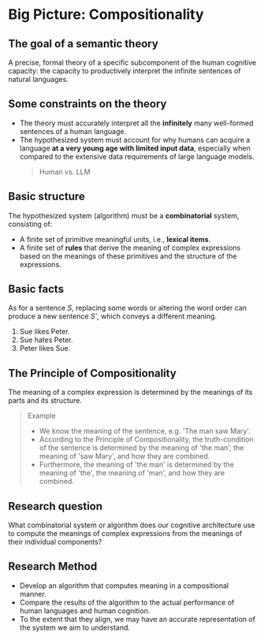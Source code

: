 # Big Picture: Compositionality 

## The goal of a semantic theory

A precise, formal theory of a specific subcomponent of the human cognitive capacity: the capacity to productively interpret the infinite sentences of natural languages. 

## Some constraints on the theory 

- The theory must accurately interpret all the **infinitely** many well-formed sentences of a human language.
- The hypothesized system must account for why humans can acquire a language **at a very young age with limited input data**, especially when compared to the extensive data requirements of large language models.
  > Human vs. LLM 

## Basic structure

The hypothesized system (algorithm) must be a **combinatorial** system, consisting of:
- A finite set of primitive meaningful units, i.e., **lexical items**.
- A finite set of **rules** that derive the meaning of complex expressions based on the meanings of these primitives and the structure of the expressions.

## Basic facts

As for a sentence *S*, replacing some words or altering the word order can produce a new sentence *S'*, which conveys a different meaning.
1. Sue likes Peter.
2. Sue hates Peter.
3. Peter likes Sue.

##  The Principle of Compositionality 
The meaning of a complex expression is determined by the meanings of its parts and its structure. 

> Example <br>
> - We know the meaning of the sentence, e.g. 'The man saw Mary'. <br>
> - According to the Principle of Compositionality, the truth-condition of the sentence is determined by the meaning of 'the man', the meaning of 'saw Mary', and how they are combined. <br>
> - Furthermore, the meaning of 'the man' is determined by the meaning of 'the', the meaning of 'man', and how they are combined. 

## Research question
What combinatorial system or algorithm does our cognitive architecture use to compute the meanings of complex expressions from the meanings of their individual components? 

## Research Method

- Develop an algorithm that computes meaning in a compositional manner.
- Compare the results of the algorithm to the actual performance of human languages and human cognition.
- To the extent that they align, we may have an accurate representation of the system we aim to understand. 


